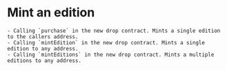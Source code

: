 # Mint an edition

    - Calling `purchase` in the new drop contract. Mints a single edition to the callers address.
    - Calling `mintEdition` in the new drop contract. Mints a single edition to any address.
    - Calling `mintEditions` in the new drop contract. Mints a multiple editions to any address.
